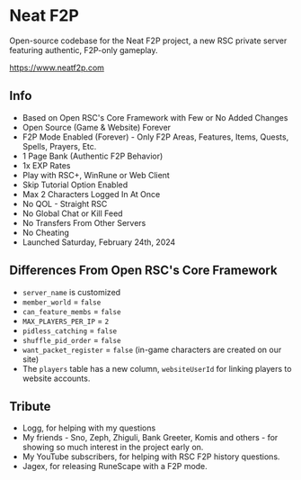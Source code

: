 # Neat F2P

Open-source codebase for the Neat F2P project, a new RSC private server featuring authentic, F2P-only gameplay.

https://www.neatf2p.com

## Info

-   Based on Open RSC's Core Framework with Few or No Added Changes
-   Open Source (Game & Website) Forever
-   F2P Mode Enabled (Forever) - Only F2P Areas, Features, Items, Quests, Spells, Prayers, Etc.
-   1 Page Bank (Authentic F2P Behavior)
-   1x EXP Rates
-   Play with RSC+, WinRune or Web Client
-   Skip Tutorial Option Enabled
-   Max 2 Characters Logged In At Once
-   No QOL - Straight RSC
-   No Global Chat or Kill Feed
-   No Transfers From Other Servers
-   No Cheating
-   Launched Saturday, February 24th, 2024

## Differences From Open RSC's Core Framework

-   `server_name` is customized
-   `member_world` = `false`
-   `can_feature_membs` = `false`
-   `MAX_PLAYERS_PER_IP` = `2`
-   `pidless_catching` = `false`
-   `shuffle_pid_order` = `false`
-   `want_packet_register` = `false` (in-game characters are created on our site)
-   The `players` table has a new column, `websiteUserId` for linking players to website accounts.

## Tribute

-   Logg, for helping with my questions
-   My friends - Sno, Zeph, Zhiguli, Bank Greeter, Komis and others - for showing so much interest in the project early on.
-   My YouTube subscribers, for helping with RSC F2P history questions.
-   Jagex, for releasing RuneScape with a F2P mode.
